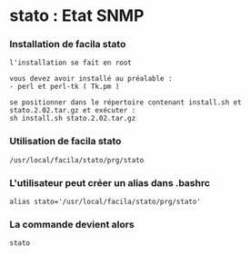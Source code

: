 # stato : Etat SNMP
### Installation de facila stato
```
l'installation se fait en root

vous devez avoir installé au préalable :
- perl et perl-tk ( Tk.pm )

se positionner dans le répertoire contenant install.sh et stato.2.02.tar.gz et exécuter :
sh install.sh stato.2.02.tar.gz
```
### Utilisation de facila stato
```
/usr/local/facila/stato/prg/stato
```
### L'utilisateur peut créer un alias dans .bashrc
```
alias stato='/usr/local/facila/stato/prg/stato'
```
### La commande devient alors
```
stato
```
